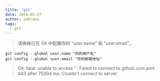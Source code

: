 ```yaml
---
title: 'git'
date: 2024-03-27
author: zebraoo
tags:
  - git
---
```


> 请确保已在 Git 中配置你的 "user.name" 和 "user.email"。
```
git config --global user.name "你的用户名"
git config --global user.email "你的邮箱地址"

```
> Git: fatal: unable to access '': Failed to connect to github.com port 443 after 75004 ms: Couldn't connect to server
